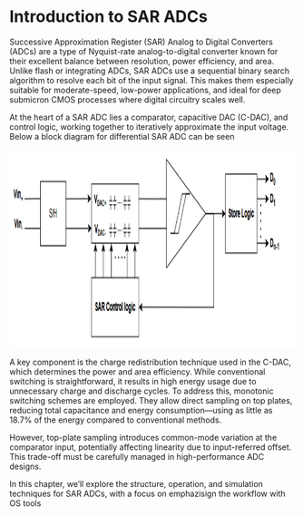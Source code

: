 # Introduction to SAR ADCs

Successive Approximation Register (SAR) Analog to Digital Converters (ADCs) are a type of Nyquist-rate analog-to-digital converter known for their excellent balance between resolution, power efficiency, and area. Unlike flash or integrating ADCs, SAR ADCs use a sequential binary search algorithm to resolve each bit of the input signal. This makes them especially suitable for moderate-speed, low-power applications, and ideal for deep submicron CMOS processes where digital circuitry scales well.

At the heart of a SAR ADC lies a comparator, capacitive DAC (C-DAC), and control logic, working together to iteratively approximate the input voltage. Below a block diagram for differential SAR ADC can be seen
<p align="center"> 
  <img src="../../media/module_3//diff_sar_block.png" width="950" height="350" /> 
</p>

A key component is the charge redistribution technique used in the C-DAC, which determines the power and area efficiency. While conventional switching is straightforward, it results in high energy usage due to unnecessary charge and discharge cycles. To address this, monotonic switching schemes are employed. They allow direct sampling on top plates, reducing total capacitance and energy consumption—using as little as 18.7% of the energy compared to conventional methods. 

However, top-plate sampling introduces common-mode variation at the comparator input, potentially affecting linearity due to input-referred offset. This trade-off must be carefully managed in high-performance ADC designs.

In this chapter, we’ll explore the structure, operation, and simulation techniques for SAR ADCs, with a focus on emphazisign the workflow with OS tools
